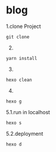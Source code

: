 # blog
1.clone Project
```
git clone
```
2.
```
yarn install
```
3.
```
hexo clean
```
4.
```
hexo g
```
5.1.run in localhost
```
hexo s
```
5.2.deployment
```
hexo d
```
